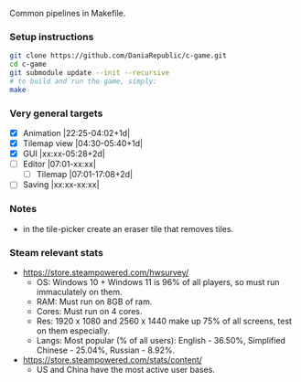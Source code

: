 Common pipelines in Makefile.

### Setup instructions
```bash
git clone https://github.com/DaniaRepublic/c-game.git
cd c-game
git submodule update --init --recursive
# to build and run the game, simply:
make
```

### Very general targets
  - [x] Animation     |22:25-04:02+1d|
  - [x] Tilemap view  |04:30-05:40+1d|
  - [x] GUI           |xx:xx-05:28+2d|
  - [ ] Editor        |07:01-xx:xx|
    - [ ] Tilemap     |07:01-17:08+2d|
  - [ ] Saving        |xx:xx-xx:xx|

### Notes
  - in the tile-picker create an eraser tile that removes tiles.

### Steam relevant stats
  - https://store.steampowered.com/hwsurvey/
    - OS:    Windows 10 + Windows 11 is 96% of all players, so must run immaculately on them.
    - RAM:   Must run on 8GB of ram.
    - Cores: Must run on 4 cores.
    - Res:   1920 x 1080 and 2560 x 1440 make up 75% of all screens, test on them especially.
    - Langs: Most popular (% of all users): English - 36.50%, Simplified Chinese - 25.04%, Russian - 8.92%. 
  - https://store.steampowered.com/stats/content/
    - US and China have the most active user bases.

